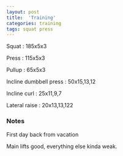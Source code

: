 ```yaml
---
layout: post
title:  'Training'
categories: training
tags: squat press
---
```


Squat : 185x5x3

Press  : 115x5x3

Pullup  : 65x5x3

Incline dumbbell press : 50x15,13,12

Incline curl  :  25x11,9,7

Lateral raise : 20x13,13,122

### Notes

First day back from vacation

Main lifts good, everything else kinda weak.
